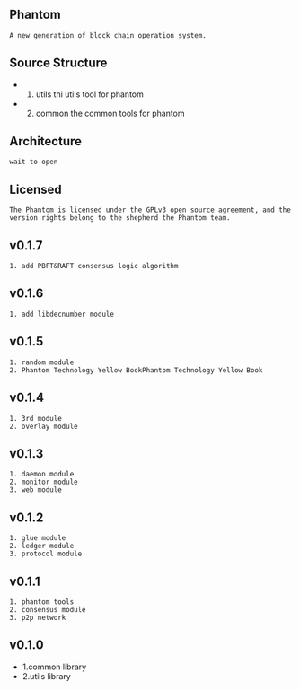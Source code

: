 

## Phantom	
	A new generation of block chain operation system.

## Source Structure
- 1. utils
	thi utils tool for phantom
- 2. common
	the common tools for phantom


## Architecture
	wait to open

## Licensed
	The Phantom is licensed under the GPLv3 open source agreement, and the version rights belong to the shepherd the Phantom team.
	
## v0.1.7
	1. add PBFT&RAFT consensus logic algorithm  
	
## v0.1.6
	1. add libdecnumber module
	
## v0.1.5
	1. random module
	2. Phantom Technology Yellow BookPhantom Technology Yellow Book
	
## v0.1.4
	1. 3rd module
	2. overlay module
	
## v0.1.3
	1. daemon module
	2. monitor module
	3. web module
	
## v0.1.2
	1. glue module
	2. ledger module
	3. protocol module

## v0.1.1
	1. phantom tools
	2. consensus module
	3. p2p network
	
## v0.1.0
- 1.common library
- 2.utils library



